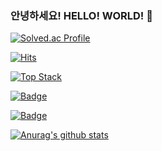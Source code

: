 ### 안녕하세요! HELLO! WORLD!   👋 
[![Solved.ac Profile](http://mazassumnida.wtf/api/v2/generate_badge?boj=yim5849)](https://solved.ac/yim5849/)

[![Hits](https://hits.seeyoufarm.com/api/count/incr/badge.svg?url=https%3A%2F%2Fgithub.com%2Fyim5849&count_bg=%2379C83D&title_bg=%23555555&icon=&icon_color=%23E7E7E7&title=hits&edge_flat=false)](https://github.com/yim5849)

 [![Top Stack](https://widget.realdeveloper.pro/api/top?stack=Java,Spring,JavaScript )](https://github.com/yim5849)
 
 [![Badge](https://widget.realdeveloper.pro/api/badge?title=Languages/Framework&badges=Java,Spring,Jsp/Servlet,HTML5/CSS,BootStrap,JavaScript,jQuery,EL/JSTL)](https://github.com/yim5849)
 
 [![Badge](https://widget.realdeveloper.pro/api/badge?title=DataBase/DevOps&badges=Oracle,GitHub)](https://github.com/yim5849)
 
 [![Anurag's github stats](https://github-readme-stats.vercel.app/api?username=yim5849&theme=nightowl&show_icons=true)](https://github.com/yim5849)
 
 
<!--
**yim5849/yim5849** is a ✨ _special_ ✨ repository because its `README.md` (this file) appears on your GitHub profile.

Here are some ideas to get you started:

- 🔭 I’m currently working on ...
- 🌱 I’m currently learning ...
- 👯 I’m looking to collaborate on ...
- 🤔 I’m looking for help with ...
- 💬 Ask me about ...
- 📫 How to reach me: ...
- 😄 Pronouns: ...
- ⚡ Fun fact: ...
-->
